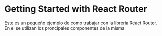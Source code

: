 # Getting Started with React Router

Este es un pequeño ejemplo de como trabajar con la libreria React Router. En el se utilizan los proncipales componentes de la misma

